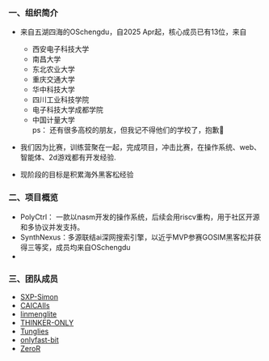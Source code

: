 ### 一、组织简介
- 来自五湖四海的OSchengdu，自2025 Apr起，核心成员已有13位，来自
  - 西安电子科技大学
  - 南昌大学
  - 东北农业大学
  - 重庆交通大学
  - 华中科技大学
  - 四川工业科技学院
  - 电子科技大学成都学院
  - 中国计量大学<br>
  ps： 还有很多高校的朋友，但我记不得他们的学校了，抱歉🙇

- 我们因为比赛，训练营聚在一起，完成项目，冲击比赛，在操作系统、web、智能体、2d游戏都有开发经验.
- 现阶段的目标是积累海外黑客松经验
### 二、项目概览
- PolyCtrl： 一款以nasm开发的操作系统，后续会用riscv重构，用于社区开源和多协议并发支持。
- SynthNexus：多源联结ai深网搜索引擎，以近乎MVP参赛GOSIM黑客松并获得三等奖，成员均来自OSchengdu
- 

### 三、团队成员
- [SXP-Simon](https://github.com/SXP-Simon)
- [CAICAIIs](https://github.com/CAICAIIs)
- [linmenglite](https://github.com/SXP-Simon)
- [THINKER-ONLY](https://github.com/THINKER-ONLY)
- [Tunglies](https://github.com/Tunglies)
- [onlyfast-bit](https://github.com/onlyfast-bit)
- [ZeroR](https://github.com/ZeroRMonday)
